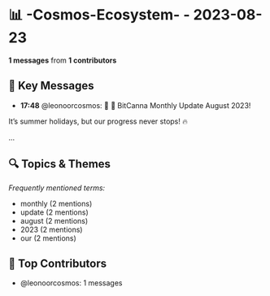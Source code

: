 # 📊 -Cosmos-Ecosystem- - 2023-08-23
**1 messages** from **1 contributors**

## 💬 Key Messages
- **17:48** @leonoorcosmos: 📢 🌱 BitCanna Monthly Update August 2023!

It’s summer holidays, but our progress never stops! 🔥

...

## 🔍 Topics & Themes
*Frequently mentioned terms:*
- monthly (2 mentions)
- update (2 mentions)
- august (2 mentions)
- 2023 (2 mentions)
- our (2 mentions)

## 👥 Top Contributors
- @leonoorcosmos: 1 messages